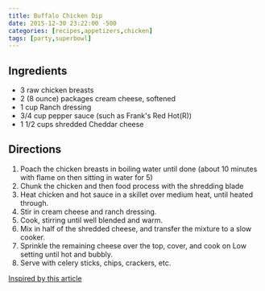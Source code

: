 ```yaml
---
title: Buffalo Chicken Dip
date: 2015-12-30 23:22:00 -500
categories: [recipes,appetizers,chicken]
tags: [party,superbowl]
---
```


## Ingredients
* 3 raw chicken breasts
* 2 (8 ounce) packages cream cheese, softened
* 1 cup Ranch dressing
* 3/4 cup pepper sauce (such as Frank's Red Hot(R))
* 1 1/2 cups shredded Cheddar cheese

## Directions
1. Poach the chicken breasts in boiling water until done (about 10 minutes with flame on then sitting in water for 5)
1. Chunk the chicken and then food process with the shredding blade
1. Heat chicken and hot sauce in a skillet over medium heat, until heated through. 
1. Stir in cream cheese and ranch dressing. 
1. Cook, stirring until well blended and warm. 
1. Mix in half of the shredded cheese, and transfer the mixture to a slow cooker. 
1. Sprinkle the remaining cheese over the top, cover, and cook on Low setting until hot and bubbly. 
1. Serve with celery sticks, chips, crackers, etc.

[Inspired by this article](http://allrecipes.com/recipe/68461/buffalo-chicken-dip/print/?recipeType=Recipe&servings=20)